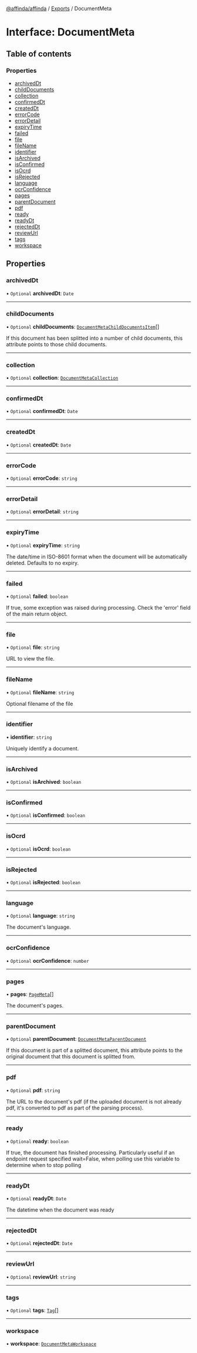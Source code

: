[@affinda/affinda](../README.md) / [Exports](../modules.md) / DocumentMeta

# Interface: DocumentMeta

## Table of contents

### Properties

- [archivedDt](DocumentMeta.md#archiveddt)
- [childDocuments](DocumentMeta.md#childdocuments)
- [collection](DocumentMeta.md#collection)
- [confirmedDt](DocumentMeta.md#confirmeddt)
- [createdDt](DocumentMeta.md#createddt)
- [errorCode](DocumentMeta.md#errorcode)
- [errorDetail](DocumentMeta.md#errordetail)
- [expiryTime](DocumentMeta.md#expirytime)
- [failed](DocumentMeta.md#failed)
- [file](DocumentMeta.md#file)
- [fileName](DocumentMeta.md#filename)
- [identifier](DocumentMeta.md#identifier)
- [isArchived](DocumentMeta.md#isarchived)
- [isConfirmed](DocumentMeta.md#isconfirmed)
- [isOcrd](DocumentMeta.md#isocrd)
- [isRejected](DocumentMeta.md#isrejected)
- [language](DocumentMeta.md#language)
- [ocrConfidence](DocumentMeta.md#ocrconfidence)
- [pages](DocumentMeta.md#pages)
- [parentDocument](DocumentMeta.md#parentdocument)
- [pdf](DocumentMeta.md#pdf)
- [ready](DocumentMeta.md#ready)
- [readyDt](DocumentMeta.md#readydt)
- [rejectedDt](DocumentMeta.md#rejecteddt)
- [reviewUrl](DocumentMeta.md#reviewurl)
- [tags](DocumentMeta.md#tags)
- [workspace](DocumentMeta.md#workspace)

## Properties

### archivedDt

• `Optional` **archivedDt**: `Date`

___

### childDocuments

• `Optional` **childDocuments**: [`DocumentMetaChildDocumentsItem`](DocumentMetaChildDocumentsItem.md)[]

If this document has been splitted into a number of child documents, this attribute points to those child documents.

___

### collection

• `Optional` **collection**: [`DocumentMetaCollection`](DocumentMetaCollection.md)

___

### confirmedDt

• `Optional` **confirmedDt**: `Date`

___

### createdDt

• `Optional` **createdDt**: `Date`

___

### errorCode

• `Optional` **errorCode**: `string`

___

### errorDetail

• `Optional` **errorDetail**: `string`

___

### expiryTime

• `Optional` **expiryTime**: `string`

The date/time in ISO-8601 format when the document will be automatically deleted.  Defaults to no expiry.

___

### failed

• `Optional` **failed**: `boolean`

If true, some exception was raised during processing. Check the 'error' field of the main return object.

___

### file

• `Optional` **file**: `string`

URL to view the file.

___

### fileName

• `Optional` **fileName**: `string`

Optional filename of the file

___

### identifier

• **identifier**: `string`

Uniquely identify a document.

___

### isArchived

• `Optional` **isArchived**: `boolean`

___

### isConfirmed

• `Optional` **isConfirmed**: `boolean`

___

### isOcrd

• `Optional` **isOcrd**: `boolean`

___

### isRejected

• `Optional` **isRejected**: `boolean`

___

### language

• `Optional` **language**: `string`

The document's language.

___

### ocrConfidence

• `Optional` **ocrConfidence**: `number`

___

### pages

• **pages**: [`PageMeta`](PageMeta.md)[]

The document's pages.

___

### parentDocument

• `Optional` **parentDocument**: [`DocumentMetaParentDocument`](DocumentMetaParentDocument.md)

If this document is part of a splitted document, this attribute points to the original document that this document is splitted from.

___

### pdf

• `Optional` **pdf**: `string`

The URL to the document's pdf (if the uploaded document is not already pdf, it's converted to pdf as part of the parsing process).

___

### ready

• `Optional` **ready**: `boolean`

If true, the document has finished processing. Particularly useful if an endpoint request specified wait=False, when polling use this variable to determine when to stop polling

___

### readyDt

• `Optional` **readyDt**: `Date`

The datetime when the document was ready

___

### rejectedDt

• `Optional` **rejectedDt**: `Date`

___

### reviewUrl

• `Optional` **reviewUrl**: `string`

___

### tags

• `Optional` **tags**: [`Tag`](Tag.md)[]

___

### workspace

• **workspace**: [`DocumentMetaWorkspace`](DocumentMetaWorkspace.md)
